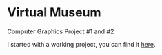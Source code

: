 # Virtual Museum
Computer Graphics Project #1 and #2


I started with a working project, you can find it [here](https://github.com/mrdoob/three.js/blob/master/examples/misc_controls_pointerlock.html).

